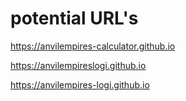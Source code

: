 # potential URL's

https://anvilempires-calculator.github.io

https://anvilempireslogi.github.io

https://anvilempires-logi.github.io
